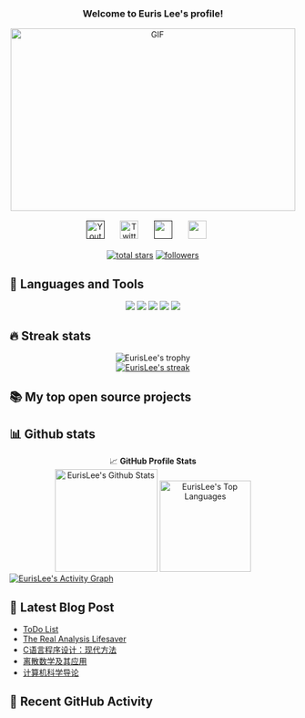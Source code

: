 <h3 align="center">
  Welcome to Euris Lee's profile!
</h3>

<div align="center">
    <img align="center" alt="GIF" src="https://imgur.com/vC9nXzZ.gif?raw=true" width="500" height="320" />
</div>

<br/>

<!-- Social icons section -->
<div align="center">
  <a href=""><img width="32px" alt="Youtube" title="Youtube" src="https://img.icons8.com/doodle/48/000000/youtube--v2.png"/></a>
  &#8287;&#8287;&#8287;&#8287;&#8287;
  <a href="https://twitter.com/eurislee"><img width="32px" alt="Twitter" title="Twitter" src="https://img.icons8.com/doodle/48/000000/twitter--v2.png"/></a>
  &#8287;&#8287;&#8287;&#8287;&#8287;
  <a href="" alt="Dev Pro Tips Discussion & Support Server"><img width="32px" src="https://img.icons8.com/doodle/48/000000/discord--v2.png"/></a>
  &#8287;&#8287;&#8287;&#8287;&#8287;
  <a href="mailto:eurislee@gmail.com" alt=""><img width="32px" src="https://img.icons8.com/doodle/48/000000/gmail-new.png"/></a>
  &#8287;&#8287;&#8287;&#8287;&#8287;
</div>

<br/>

<!-- Social badges section -->
<div align="center">
  <a href="https://github.com/eurislee?tab=repositories&sort=stargazers">
    <img alt="total stars" title="Total stars on GitHub" src="https://custom-icon-badges.herokuapp.com/badge/dynamic/json?logo=star&color=55960c&labelColor=488207&label=Stars&style=for-the-badge&query=%24.stars&url=https://api.github-star-counter.workers.dev/user/eurislee"/></a>
  <a href="https://github.com/eurislee?tab=followers">
    <img alt="followers" title="Follow me on Github" src="https://custom-icon-badges.herokuapp.com/github/followers/eurislee?color=236ad3&labelColor=1155ba&style=for-the-badge&logo=person-add&label=Follow&logoColor=white"/></a>
</div>

## 🚀 Languages and Tools
<div align="center">
    <a href = "https://www.markdownguide.org/basic-syntax/"><img src ="https://img.shields.io/badge/C%2B%2B-00599C?style=for-the-badge&logo=c%2B%2B&logoColor=white"></a>
    <a href = "https://www.markdownguide.org/basic-syntax/"><img src ="https://img.shields.io/badge/C-ED8B00?style=for-the-badge&logo=c&logoColor=white"></a>
    <a href = "https://www.markdownguide.org/basic-syntax/"><img src ="https://img.shields.io/badge/PostgreSQL-00000F?style=for-the-badge&logo=postgresql&logoColor=white"></a>
    <a href = "https://www.markdownguide.org/basic-syntax/"><img src ="https://img.shields.io/badge/Git-F05032?style=for-the-badge&logo=git&logoColor=white"></a>
    <a href = "https://www.markdownguide.org/basic-syntax/"><img src ="https://img.shields.io/badge/Markdown-000000?style=for-the-badge&logo=markdown&logoColor=white"></a>
</div>

## 🔥 Streak stats

<div align="center">
    <img alt="EurisLee's trophy" src="https://github-profile-trophy.vercel.app/?username=eurislee&column=8&margin-w=15&margin-h=15&no-bg=true&no-frame=true&theme=juicyfresh">
</div>

<!-- GitHub Readme Streak Stats - https://github.com/eurislee/github-readme-streak-stats -->
<div align="center">
  <a href="https://github.com/eurislee/github-readme-streak-stats">
    <img title="🔥 Get streak stats for your profile at git.io/streak-stats" alt="EurisLee's streak" src="https://github-readme-streak-stats.herokuapp.com/?user=eurislee&theme=monokai-light&hide_border=true"/>
  </a>
</div>

## 📚 My top open source projects

<div align="left">

</div>

## 📊 Github stats

<!-- https://github.com/anuraghazra/github-readme-stats -->
<div align="center">
    <div>
      <g-emoji class="g-emoji" alias="chart_with_upwards_trend" fallback-src="https://github.githubassets.com/images/icons/emoji/unicode/1f4c8.png">📈</g-emoji>
      <strong>GitHub Profile Stats</strong>
    </div>
    <a href="https://github.com/eurislee"><img alt="EurisLee's Github Stats" height="180em" src="https://github-readme-stats.vercel.app/api?username=eurislee&theme=tokyonight&show_icons=true&&bg_color=0xffffff&include_all_commits=true&count_private=true&hide_border=true" /></a>
    <a href="https://github.com/eurislee"><img alt="EurisLee's Top Languages" height="160em" src="https://github-readme-stats.vercel.app/api/top-langs/?username=eurislee&langs_count=8&layout=compact&theme=tokyonight&bg_color=0xffffff&hide_border=true" /></a>
</div>

<!-- https://github.com/ashutosh00710/github-readme-activity-graph -->
<div>
    <a href="https://github.com/ashutosh00710/github-readme-activity-graph"><img alt="EurisLee's Activity Graph" src="https://activity-graph.herokuapp.com/graph?username=eurislee&theme=minimal&hide_border=true&area=true" /></a>
</div>

## 📖 Latest Blog Post
<!-- BLOG-POST-LIST:START -->
- [ToDo List](https://euris.me/2021/08/12/todo/)
- [The Real Analysis Lifesaver](https://euris.me/2021/08/12/textbook_solutions/en_us/the_real_analysis_lifesaver/)
- [C语言程序设计：现代方法](https://euris.me/2021/08/12/textbook_solutions/zh_cn/C%E8%AF%AD%E8%A8%80%E7%A8%8B%E5%BA%8F%E8%AE%BE%E8%AE%A1%EF%BC%9A%E7%8E%B0%E4%BB%A3%E6%96%B9%E6%B3%95/)
- [离散数学及其应用](https://euris.me/2021/08/12/textbook_solutions/zh_cn/%E7%A6%BB%E6%95%A3%E6%95%B0%E5%AD%A6%E5%8F%8A%E5%85%B6%E5%BA%94%E7%94%A8/)
- [计算机科学导论](https://euris.me/2021/08/12/textbook_solutions/zh_cn/%E8%AE%A1%E7%AE%97%E6%9C%BA%E7%A7%91%E5%AD%A6%E5%AF%BC%E8%AE%BA/)
<!-- BLOG-POST-LIST:END -->

## 🎈 Recent GitHub Activity
<!--RECENT_ACTIVITY:start-->
<!--RECENT_ACTIVITY:last_update-->